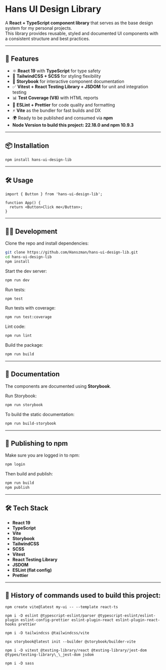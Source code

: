 # Hans UI Design Library

A **React + TypeScript component library** that serves as the base design system for my personal projects.  
This library provides reusable, styled and documented UI components with a consistent structure and best practices.

---

## 🚀 Features

- ⚛️ **React 19** with **TypeScript** for type safety
- 🎨 **TailwindCSS + SCSS** for styling flexibility
- 📖 **Storybook** for interactive component documentation
- ✅ **Vitest + React Testing Library + JSDOM** for unit and integration testing
- 📊 **Test Coverage (V8)** with HTML reports
- 🧹 **ESLint + Prettier** for code quality and formatting
- ⚡ **Vite** as the bundler for fast builds and DX
- 🌍 Ready to be published and consumed via **npm**
- **Node Version to build this project: 22.18.0 and npm 10.9.3**

---

## 📦 Installation

```bash
npm install hans-ui-design-lib
```

---

## 🛠️ Usage

```tsx
import { Button } from 'hans-ui-design-lib';

function App() {
  return <Button>Click me</Button>;
}
```

---

## 🧑‍💻 Development

Clone the repo and install dependencies:

```bash
git clone https://github.com/Hanszman/hans-ui-design-lib.git
cd hans-ui-design-lib
npm install
```

Start the dev server:

```bash
npm run dev
```

Run tests:

```bash
npm test
```

Run tests with coverage:

```bash
npm run test:coverage
```

Lint code:

```bash
npm run lint
```

Build the package:

```bash
npm run build
```

---

## 📖 Documentation

The components are documented using **Storybook**.

Run Storybook:

```bash
npm run storybook
```

To build the static documentation:

```bash
npm run build-storybook
```

---

## 🚢 Publishing to npm

Make sure you are logged in to npm:

```bash
npm login
```

Then build and publish:

```bash
npm run build
npm publish
```

---

## 🛠️ Tech Stack

- **React 19**
- **TypeScript**
- **Vite**
- **Storybook**
- **TailwindCSS**
- **SCSS**
- **Vitest**
- **React Testing Library**
- **JSDOM**
- **ESLint (flat config)**
- **Prettier**

---

## 📜 History of commands used to build this project:

```
npm create vite@latest my-ui -- --template react-ts

npm i -D eslint @typescript-eslint/parser @typescript-eslint/eslint-plugin eslint-config-prettier eslint-plugin-react eslint-plugin-react-hooks prettier

npm i -D tailwindcss @tailwindcss/vite

npx storybook@latest init --builder @storybook/builder-vite

npm i -D vitest @testing-library/react @testing-library/jest-dom @types/testing-library\_\_jest-dom jsdom

npm i -D sass
```

